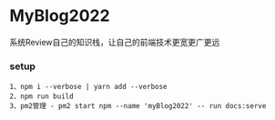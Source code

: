 # MyBlog2022
系统Review自己的知识栈，让自己的前端技术更宽更广更远


### setup
```
1、npm i --verbose | yarn add --verbose
2、npm run build
3、pm2管理 - pm2 start npm --name 'myBlog2022' -- run docs:serve
```
